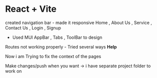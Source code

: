 # React + Vite

created navigation bar - made it responsive
Home , About Us , Service , Contact Us , Login , Signup

- Used MUI AppBar , Tabs , ToolBar to design

Routes not working properly - Tried several ways **Help**

Now i am 
Trying to fix the context of the pages

Make changes/push when you want -> i have separate project folder to work on

